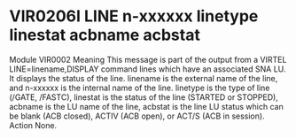 # VIR0206I LINE n-xxxxxx linetype linestat acbname acbstat
Module
    VIR0002
Meaning
    This message is part of the output from a VIRTEL LINE=linename,DISPLAY command lines which have an associated SNA LU. It displays the status of the line. linename is the external name of the line, and n-xxxxxx is the internal  name of the line. linetype is the type of line (/GATE, /FASTC), linestat is the status of the line (STARTED or STOPPED),
    acbname is the LU name of the line, acbstat is the line LU status which can be blank (ACB closed), ACTIV (ACB open), or ACT/S (ACB in session).
Action
    None.
